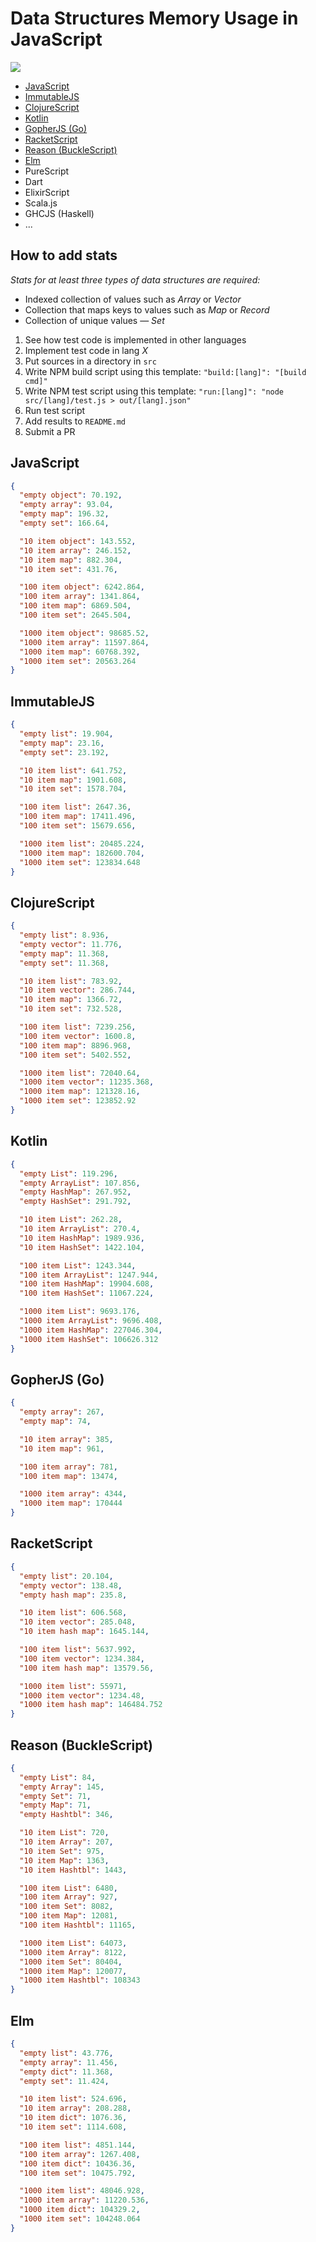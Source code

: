 # Data Structures Memory Usage in JavaScript

<img src="chart.png" />

- [JavaScript](#javascript)
- [ImmutableJS](#immutablejs)
- [ClojureScript](#clojurescript)
- [Kotlin](#kotlin)
- [GopherJS (Go)](#gopherjs-go)
- [RacketScript](#racketscript)
- [Reason (BuckleScript)](#reason-bucklescript)
- [Elm](#elm)
- PureScript
- Dart
- ElixirScript
- Scala.js
- GHCJS (Haskell)
- ...

## How to add stats

_Stats for at least three types of data structures are required:_
- Indexed collection of values such as _Array_ or _Vector_
- Collection that maps keys to values such as _Map_ or _Record_
- Collection of unique values — _Set_


1. See how test code is implemented in other languages
2. Implement test code in lang _X_
3. Put sources in a directory in `src`
4. Write NPM build script using this template: `"build:[lang]": "[build cmd]"`
5. Write NPM test script using this template: `"run:[lang]": "node src/[lang]/test.js > out/[lang].json"`
6. Run test script
7. Add results to `README.md`
8. Submit a PR

## JavaScript
```json
{
  "empty object": 70.192,
  "empty array": 93.04,
  "empty map": 196.32,
  "empty set": 166.64,

  "10 item object": 143.552,
  "10 item array": 246.152,
  "10 item map": 882.304,
  "10 item set": 431.76,

  "100 item object": 6242.864,
  "100 item array": 1341.864,
  "100 item map": 6869.504,
  "100 item set": 2645.504,

  "1000 item object": 98685.52,
  "1000 item array": 11597.864,
  "1000 item map": 60768.392,
  "1000 item set": 20563.264
}
```

## ImmutableJS
```json
{
  "empty list": 19.904,
  "empty map": 23.16,
  "empty set": 23.192,

  "10 item list": 641.752,
  "10 item map": 1901.608,
  "10 item set": 1578.704,

  "100 item list": 2647.36,
  "100 item map": 17411.496,
  "100 item set": 15679.656,

  "1000 item list": 20485.224,
  "1000 item map": 182600.704,
  "1000 item set": 123834.648
}

```

## ClojureScript
```json
{
  "empty list": 8.936,
  "empty vector": 11.776,
  "empty map": 11.368,
  "empty set": 11.368,

  "10 item list": 783.92,
  "10 item vector": 286.744,
  "10 item map": 1366.72,
  "10 item set": 732.528,

  "100 item list": 7239.256,
  "100 item vector": 1600.8,
  "100 item map": 8896.968,
  "100 item set": 5402.552,

  "1000 item list": 72040.64,
  "1000 item vector": 11235.368,
  "1000 item map": 121328.16,
  "1000 item set": 123852.92
}

```

## Kotlin
```json
{
  "empty List": 119.296,
  "empty ArrayList": 107.856,
  "empty HashMap": 267.952,
  "empty HashSet": 291.792,

  "10 item List": 262.28,
  "10 item ArrayList": 270.4,
  "10 item HashMap": 1989.936,
  "10 item HashSet": 1422.104,

  "100 item List": 1243.344,
  "100 item ArrayList": 1247.944,
  "100 item HashMap": 19904.608,
  "100 item HashSet": 11067.224,

  "1000 item List": 9693.176,
  "1000 item ArrayList": 9696.408,
  "1000 item HashMap": 227046.304,
  "1000 item HashSet": 106626.312
}
```

## GopherJS (Go)
```json
{
  "empty array": 267,
  "empty map": 74,

  "10 item array": 385,
  "10 item map": 961,

  "100 item array": 781,
  "100 item map": 13474,

  "1000 item array": 4344,
  "1000 item map": 170444
}
```

## RacketScript
```json
{
  "empty list": 20.104,
  "empty vector": 138.48,
  "empty hash map": 235.8,

  "10 item list": 606.568,
  "10 item vector": 285.048,
  "10 item hash map": 1645.144,

  "100 item list": 5637.992,
  "100 item vector": 1234.384,
  "100 item hash map": 13579.56,

  "1000 item list": 55971,
  "1000 item vector": 1234.48,
  "1000 item hash map": 146484.752
}
```

## Reason (BuckleScript)
```json
{
  "empty List": 84,
  "empty Array": 145,
  "empty Set": 71,
  "empty Map": 71,
  "empty Hashtbl": 346,

  "10 item List": 720,
  "10 item Array": 207,
  "10 item Set": 975,
  "10 item Map": 1363,
  "10 item Hashtbl": 1443,

  "100 item List": 6480,
  "100 item Array": 927,
  "100 item Set": 8082,
  "100 item Map": 12081,
  "100 item Hashtbl": 11165,

  "1000 item List": 64073,
  "1000 item Array": 8122,
  "1000 item Set": 80404,
  "1000 item Map": 120077,
  "1000 item Hashtbl": 108343
}
```

## Elm
```json
{
  "empty list": 43.776,
  "empty array": 11.456,
  "empty dict": 11.368,
  "empty set": 11.424,

  "10 item list": 524.696,
  "10 item array": 208.288,
  "10 item dict": 1076.36,
  "10 item set": 1114.608,

  "100 item list": 4851.144,
  "100 item array": 1267.408,
  "100 item dict": 10436.36,
  "100 item set": 10475.792,

  "1000 item list": 48046.928,
  "1000 item array": 11220.536,
  "1000 item dict": 104329.2,
  "1000 item set": 104248.064
}
```
